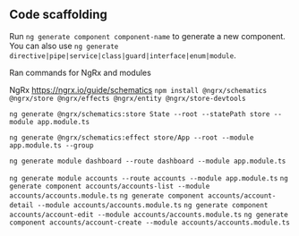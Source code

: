 ## Code scaffolding

Run `ng generate component component-name` to generate a new component. You can also use `ng generate directive|pipe|service|class|guard|interface|enum|module`.

Ran commands for NgRx and modules

NgRx
https://ngrx.io/guide/schematics
`npm install @ngrx/schematics @ngrx/store @ngrx/effects @ngrx/entity @ngrx/store-devtools`

`ng generate @ngrx/schematics:store State --root --statePath store --module app.module.ts`

`ng generate @ngrx/schematics:effect store/App --root --module app.module.ts --group`

`ng generate module dashboard --route dashboard --module app.module.ts`

`ng generate module accounts --route accounts --module app.module.ts`
`ng generate component accounts/accounts-list --module accounts/accounts.module.ts`
`ng generate component accounts/account-detail --module accounts/accounts.module.ts`
`ng generate component accounts/account-edit --module accounts/accounts.module.ts`
`ng generate component accounts/account-create --module accounts/accounts.module.ts`
